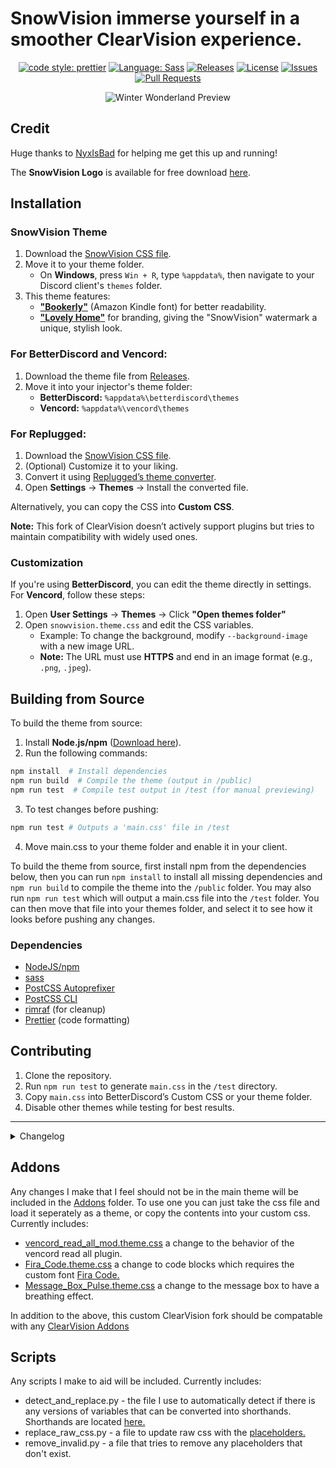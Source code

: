 # SnowVision immerse yourself in a smoother ClearVision experience.

[prettier-badge]: https://img.shields.io/badge/code_style-prettier-ff69b4.svg?style=flat-square
[prettier-link]: https://github.com/prettier/prettier
[sass-badge]: https://img.shields.io/badge/Sass-CC6699.svg?style=flat-square&logo=sass&logoColor=white
[sass-link]: https://sass-lang.com/
[release-badge]: https://img.shields.io/github/v/release/BabyBoySnow/SnowVision?include_prereleases&style=flat-square
[release-link]: https://github.com/BabyBoySnow/SnowVision/releases
[license-badge]: https://img.shields.io/github/license/BabyBoySnow/SnowVision?style=flat-square
[license-link]: https://github.com/BabyBoySnow/SnowVision/blob/master/LICENSE
[issues-badge]: https://img.shields.io/github/issues/BabyBoySnow/SnowVision?style=flat-square
[issues-link]: https://github.com/BabyBoySnow/SnowVision/issues
[prs-badge]: https://img.shields.io/github/issues-pr/BabyBoySnow/SnowVision?style=flat-square
[prs-link]: https://github.com/BabyBoySnow/SnowVision/pulls

<div align="center">

[![code style: prettier][prettier-badge]][prettier-link]
[![Language: Sass][sass-badge]][sass-link]
[![Releases][release-badge]][release-link]
[![License][license-badge]][license-link]
[![Issues][issues-badge]][issues-link]
[![Pull Requests][prs-badge]][prs-link]

![Winter Wonderland Preview](https://i.imgur.com/UthprMK.png)

</div>

## Credit

Huge thanks to [NyxIsBad](https://github.com/NyxIsBad) for helping me get this up and running!

The **SnowVision Logo** is available for free download [here](https://www.kindpng.com/imgv/hwbRbbo_emoji-snow-snowflake-holographic-snowflake-emoji-png-transparent/).

## Installation

### **SnowVision Theme**

1. Download the [SnowVision CSS file](https://raw.githubusercontent.com/BabyBoySnow/SnowVision/refs/heads/master/SnowVision.theme.css).
2. Move it to your theme folder.
   - On **Windows**, press `Win + R`, type `%appdata%`, then navigate to your Discord client's `themes` folder.
3. This theme features:
   - **["Bookerly"](https://www.cufonfonts.com/font/bookerly)** (Amazon Kindle font) for better readability.
   - **["Lovely Home"](https://www.dafont.com/lovely-home.font)** for branding, giving the "SnowVision" watermark a unique, stylish look.

### **For BetterDiscord and Vencord:**

1. Download the theme file from [Releases](https://github.com/BabyBoySnow/SnowVision/releases).
2. Move it into your injector's theme folder:
   - **BetterDiscord:** `%appdata%\betterdiscord\themes`
   - **Vencord:** `%appdata%\vencord\themes`

### **For Replugged:**

1. Download the [SnowVision CSS file](https://raw.githubusercontent.com/BabyBoySnow/SnowVision/refs/heads/master/SnowVision.theme.css).
2. (Optional) Customize it to your liking.
3. Convert it using [Replugged’s theme converter](https://replugged-org.github.io/theme-converter/).
4. Open **Settings** → **Themes** → Install the converted file.

Alternatively, you can copy the CSS into **Custom CSS**.

**Note:** This fork of ClearVision doesn’t actively support plugins but tries to maintain compatibility with widely used ones.

### **Customization**

If you're using **BetterDiscord**, you can edit the theme directly in settings.  
For **Vencord**, follow these steps:

1. Open **User Settings** → **Themes** → Click **"Open themes folder"**
2. Open `snowvision.theme.css` and edit the CSS variables.
   - Example: To change the background, modify `--background-image` with a new image URL.
   - **Note:** The URL must use **HTTPS** and end in an image format (e.g., `.png`, `.jpeg`).

## Building from Source

To build the theme from source:

1. Install **Node.js/npm** ([Download here](https://nodejs.org/)).
2. Run the following commands:

```sh
npm install  # Install dependencies
npm run build  # Compile the theme (output in /public)
npm run test  # Compile test output in /test (for manual previewing)
```

3. To test changes before pushing:

```sh
npm run test # Outputs a 'main.css' file in /test
```

4. Move main.css to your theme folder and enable it in your client.

To build the theme from source, first install npm from the dependencies below, then you can run `npm install` to install all missing dependencies and `npm run build` to compile the theme into the `/public` folder. You may also run `npm run test` which will output a main.css file into the `/test` folder. You can then move that file into your themes folder, and select it to see how it looks before pushing
any changes.

### Dependencies

- [NodeJS/npm](https://nodejs.org/)
- [sass](https://www.npmjs.com/package/sass)
- [PostCSS Autoprefixer](https://www.npmjs.com/package/autoprefixer)
- [PostCSS CLI](https://www.npmjs.com/package/postcss-cli)
- [rimraf](https://www.npmjs.com/package/rimraf) (for cleanup)
- [Prettier](https://www.npmjs.com/package/prettier) (code formatting)

## Contributing

1. Clone the repository.
2. Run `npm run test` to generate `main.css` in the `/test` directory.
3. Copy `main.css` into BetterDiscord’s Custom CSS or your theme folder.
4. Disable other themes while testing for best results.

---

 <details>
  <summary>Changelog</summary>

- Moved date dividers to the middle.
- Added new options for `alt-color` to use in several places.
- Removed the annoying help message from HepBoat in the ClearVision Support server.
- Removed the border around Nitro for "most popular."
- Added radical status.
- Changed activity texts to use the alt-color.
- Moved the new message pill to the middle, removed the dividers, made it alt color, and made it square.
- Changed the server member's list to use alt color for roles and the lines on the side to be main color.
- Changed server channel category names to use alt color.
- Removed some borders and added more shading.
- Removed glow from the wordmark. Changed to "SnowVision v1.5.5".
- Theme button whites to main color.
- Made text box use background-shading.
- Changed the border on the Spotify controls plugin for Vencord.
- Rounded a few buttons.
- Darkened Vencord plugin boxes.
- Changed Vencord plugin info text color to white (`#fff`).
- Removed the bubbles for statuses, as well as tried to make most of them transparent with the main color as a border.
- Changed the guild folders to be slightly transparent versions of the main color.
- Slightly darkened the voice count.
- Added support for the Vencord plugin to send voice messages.
- Background of the home icon made to be transparent so that if the image doesn't fill it all, it doesn't look weird.
- Removed the home shop mosaic.
- In settings, under nitro, changed the button shine to alt color and slowed it down a little.
- Changed the message request section to use the same style as hovering over a regular message, makes it a little easier to see.
- Changed the tags some for credit to myself.
- Edited the keybind recording in settings for voice and video push-to-talk to make it easier to see while recording.
- Removed the background of the Discord shop so that you can see the custom background.
- Made it easier to see the last played time for games.
- Weird pop-up about "looking for blocked users?" has been made transparent.
- Made the forums list title slightly less intrusive. No one likes a flashbang.
- Also changed the forums user and message content to be easier to see.
- Added hover effect to emoji remove in server settings.
- In user settings -> boost, adjusted popup about boost having a new home to be slightly transparent, also padded the "boost not used" thing.
- Colored the message reply spine thing.
- Applied background overlay to the boost mural in server menu -> boost this server.
- Changed the button to use white.
- Adjusted the forums start chat to be easier to see.
- A lot more stuff that I can't be bothered to type. For a complete history of changes, it's best to read the [commits](https://github.com/BabyBoySnow/SnowVision/commits/master/).

</details>

## Addons

Any changes I make that I feel should not be in the main theme will be included in the [Addons](https://github.com/BabyBoySnow/SnowVision/tree/master/Addons) folder.
To use one you can just take the css file and load it seperately as a theme, or copy the contents into your custom css. Currently includes:

- [vencord_read_all_mod.theme.css](https://github.com/BabyBoySnow/SnowVision/blob/master/Addons/vencord_read_all_mod.theme.css) a change to the behavior of the vencord read all plugin.
- [Fira_Code.theme.css](https://github.com/BabyBoySnow/SnowVision/blob/master/Addons/Fira_Code.theme.css) a change to code blocks which requires the custom font [Fira Code.](https://github.com/tonsky/FiraCode/releases)
- [Message_Box_Pulse.theme.css](https://github.com/BabyBoySnow/SnowVision/blob/master/Addons/Message_Box_Pulse.theme.css) a change to the message box to have a breathing effect.

In addition to the above, this custom ClearVision fork should be compatable with any [ClearVision Addons](https://github.com/ClearVision/Addons)

## Scripts

Any scripts I make to aid will be included. Currently includes:

- detect_and_replace.py - the file I use to automatically detect if there is any versions of variables that can be converted into
  shorthands. Shorthands are located [here.](https://github.com/BabyBoySnow/SnowVision/blob/master/src/variables.scss)
- replace_raw_css.py - a file to update raw css with the [placeholders.](https://github.com/BabyBoySnow/SnowVision/blob/master/lib/selectors/selectorPlaceholders.scss)
- remove_invalid.py - a file that tries to remove any placeholders that don't exist.

